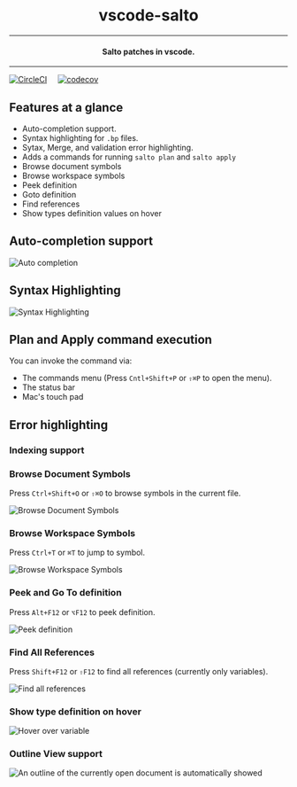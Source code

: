 <!-- markdownlint-disable -->
<h1 align="center">
  vscode-salto
</h1>

---

<h4 align="center"Configure, plan and apply .<a href="https://www.salto.io/">Salto</a> patches in vscode.</h4>

---

[![CircleCI](https://circleci.com/gh/salto-io/salto.svg?style=shield&circle-token=e64029d1886e2965a8d51b09597054b5a1e84733)](https://circleci.com/gh/salto-io/salto) &nbsp; &nbsp; [![codecov](https://codecov.io/gh/salto-io/salto/branch/master/graph/badge.svg?token=iZeoxV5WBR)](https://codecov.io/gh/salto-io/salto)

## Features at a glance

- Auto-completion support.
- Syntax highlighting for `.bp` files.
- Sytax, Merge, and validation error highlighting. 
- Adds a commands for running `salto plan` and `salto apply`
- Browse document symbols
- Browse workspace symbols
- Peek definition
- Goto definition
- Find references
- Show types definition values on hover

## Auto-completion support

![Auto completion](https://raw.githubusercontent.com/mauve/vscode-terraform/master/images/terraform-auto-completion.gif)

## Syntax Highlighting

![Syntax Highlighting](https://raw.githubusercontent.com/mauve/vscode-terraform/master/images/screenshot.png)

## Plan and Apply command execution

You can invoke the command via:
- The commands menu (Press `Cntl+Shift+P` or `⇧⌘P` to open the menu).
- The status bar
- Mac's touch pad

## Error highlighting


### Indexing support


### Browse Document Symbols

Press `Ctrl+Shift+O` or `⇧⌘O` to browse symbols in the current file.

![Browse Document Symbols](https://raw.githubusercontent.com/mauve/vscode-terraform/master/images/terraform-browse-document-symbols.png)

### Browse Workspace Symbols

Press `Ctrl+T` or `⌘T` to jump to symbol.

![Browse Workspace Symbols](https://raw.githubusercontent.com/mauve/vscode-terraform/master/images/terraform-browse-workspace-symbols.png)

### Peek and Go To definition

Press `Alt+F12` or `⌥F12` to peek definition.

![Peek definition](https://raw.githubusercontent.com/mauve/vscode-terraform/master/images/terraform-peek-definition.png)

### Find All References

Press `Shift+F12` or `⇧F12` to find all references (currently only variables).

![Find all references](https://raw.githubusercontent.com/mauve/vscode-terraform/master/images/terraform-find-references.png)

### Show type definition on hover

![Hover over variable](https://raw.githubusercontent.com/mauve/vscode-terraform/master/images/terraform-hover-variable.png)

### Outline View support

![An outline of the currently open document is automatically showed](https://raw.githubusercontent.com/mauve/vscode-terraform/master/images/terraform-outline-view.png)



